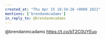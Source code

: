 ```yaml
---
created_at: "Thu Apr 15 18:34:26 +0000 2021"
mentions: ['brendanmcadams']
in_reply_to: @brendanmcadams
---
```


@brendanmcadams https://t.co/bT2C0UYEuo